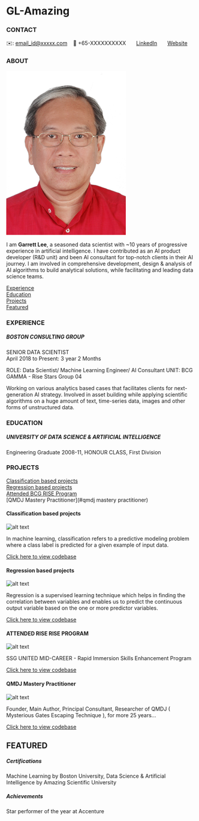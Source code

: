 # GL-Amazing
<!-- CONTACT Section Starts -->
### CONTACT

<!-- Add your details -->
✉️: email_id@xxxxx.com 
&nbsp;&nbsp; 📲 +65-XXXXXXXXXX
&nbsp;&nbsp;&nbsp;&nbsp;&nbsp; [LinkedIn](https://www.linkedin.com/in/garrettleesg/) 
&nbsp;&nbsp;&nbsp;&nbsp;&nbsp; [Website](https://ancientwisdomsg.wordpress.com/)
<!-- CONTACT Section Ends -->

<!-- ABOUT Section Starts -->
### ABOUT
<!-- Add link to your picture -->

![alt text](https://raw.githubusercontent.com/AncientRISE/GL-Amazing/main/images/Garrett_Lee-1-Inch-Photo-Trim-Edge.jpg)

<!-- Add your details -->

I am __Garrett Lee__, a seasoned data scientist with ~10 years of progressive experience in artificial intelligence. I have contributed as an AI product developer (R&D unit) and been AI consultant for top-notch clients in their AI journey. I am involved in comprehensive development, design & analysis of AI algorithms to build analytical solutions, while facilitating and leading data science teams.


<!-- Add link to the sections -->
[Experience](#experience) <br>
[Education](#education) <br>
[Projects](#projects) <br>
[Featured](#featured) <br> 

<!-- ABOUT Section Ends -->

<!-- EXPERIENCE Section Starts -->
### EXPERIENCE
<!-- Add your details -->
##### BOSTON CONSULTING GROUP
SENIOR DATA SCIENTIST <br>
April 2018 to Present: 3 year 2 Months

ROLE: Data Scientist/ Machine Learning Engineer/ AI Consultant
UNIT: BCG GAMMA - Rise Stars Group 04

Working on various analytics based cases that facilitates clients for next-generation AI strategy. Involved in asset building while applying scientific algorithms on a huge amount of text, time-series data, images and other forms of unstructured data.

<!-- EXPERIENCE Section Ends -->

<!-- EDUCATION Section Starts -->
### EDUCATION
<!-- Add your details -->
##### UNIVERSITY OF DATA SCIENCE & ARTIFICIAL INTELLIGENCE
Engineering Graduate 2008-11, HONOUR CLASS, First Division

<!-- EDUCATION Section Ends -->

<!-- PROJECTS Section Starts -->
### PROJECTS
<!-- Add your details -->

[Classification based projects](#classification-based-projects) <br>
[Regression based projects](#regression-based-projects) <br>
[Attended BCG RISE Program](#regression-based-projects) <br>
[QMDJ Mastery Practitioner](#qmdj mastery practitioner) <br>



<!-- Add your details -->

#### Classification based projects
![alt text](https://raw.githubusercontent.com/krvishwesh54/Kumar-Vishwesh/main/images/Classification.png)

In machine learning, classification refers to a predictive modeling problem where a class label is predicted for a given example of input data.

[Click here to view codebase](https://github.com/krvishwesh54/DataScience_DeepLearning_MachineLearning/tree/master/Classification)

#### Regression based projects
![alt text](https://raw.githubusercontent.com/krvishwesh54/Kumar-Vishwesh/main/images/Regression.jpg)

Regression is a supervised learning technique which helps in finding the correlation between variables and enables us to predict the continuous output variable based on the one or more predictor variables.

[Click here to view codebase](https://github.com/krvishwesh54/DataScience_DeepLearning_MachineLearning/tree/master/Regression)


#### ATTENDED RISE RISE PROGRAM
![alt text](https://www.rise.bcg.com)

SSG UNITED MID-CAREER - Rapid Immersion Skills Enhancement Program

[Click here to view codebase](https://www.rise.bcg.com/)


#### QMDJ Mastery Practitioner
![alt text](https://www.ancientfengshui.com/mainpage3/)

Founder, Main Author, Principal Consultant, Researcher of QMDJ ( Mysterious Gates Escaping Technique ), for more 25 years...  

[Click here to view codebase](https://www.ancientfengshui.com/mainpage3/)


<!-- PROJECTS Section Ends -->

<!-- FEATURED Section Starts -->
## FEATURED
<!-- Add your details -->
##### Certifications
Machine Learning by Boston University, 
Data Science & Artificial Intelligence by Amazing Scientific University

##### Achievements
Star performer of the year at Accenture
<!-- FEATURED Section Ends -->
